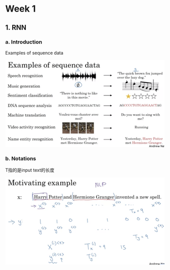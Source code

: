 # Week 1

## 1. RNN

### a. Introduction

Examples of sequence data

<p align="center">
  <img src="../res/img/img1.png" width="600"/>
</p>

### b. Notations

T指的是input text的长度

<p align="center">
  <img src="../res/img/img2.png" width="600"/>
</p>
